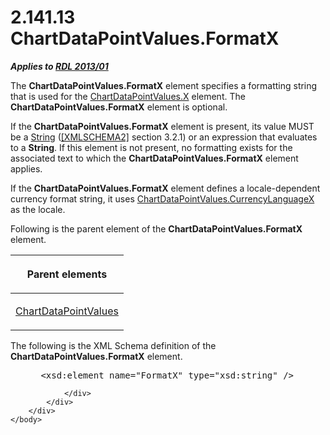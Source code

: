 <html dir="LTR" xmlns:mshelp="http://msdn.microsoft.com/mshelp" xmlns:ddue="http://ddue.schemas.microsoft.com/authoring/2003/5" xmlns:xlink="http://www.w3.org/1999/xlink" xmlns:tool="http://www.microsoft.com/tooltip">
    <head>
        <meta http-equiv="Content-Type" content="text/html; CHARSET=utf-8"></meta>
        <meta name="save" content="history"></meta>
        <title>2.141.13 ChartDataPointValues.FormatX</title>
        <xml>
            <mshelp:toctitle title="2.141.13 ChartDataPointValues.FormatX"></mshelp:toctitle>
            <mshelp:rltitle title="[MS-RDL]: ChartDataPointValues.FormatX"></mshelp:rltitle>
            <mshelp:keyword index="A" term="cae98121-9c2f-4a43-9025-48f450f4cac4"></mshelp:keyword>
            <mshelp:attr name="DCSext.ContentType" value="open specification"></mshelp:attr>
            <mshelp:attr name="AssetID" value="cae98121-9c2f-4a43-9025-48f450f4cac4"></mshelp:attr>
            <mshelp:attr name="TopicType" value="kbRef"></mshelp:attr>
            <mshelp:attr name="DCSext.Title" value="[MS-RDL]: ChartDataPointValues.FormatX" />
        </xml>
    </head>
    <body>
        <div id="header">
            <h1 class="heading">2.141.13 ChartDataPointValues.FormatX</h1>
        </div>
        <div id="mainSection">
            <div id="mainBody">
                <div id="allHistory" class="saveHistory"></div>
                <div id="sectionSection0" class="section" name="collapseableSection">
                    

<p><b><i>Applies to </i></b><a href="c5c219b8-4b13-4c49-9c86-6a07aab39823.md"><b><i>RDL 2013/01</i></b></a></p>

<p>The <b>ChartDataPointValues.FormatX</b> element specifies a
formatting string that is used for the <a href="13c7a96c-da23-4698-ba3f-181da25c5ae5.md">ChartDataPointValues.X</a>
element. The <b>ChartDataPointValues.FormatX</b> element is optional.</p>

<p>If the <b>ChartDataPointValues.FormatX</b> element is
present, its value MUST be a <a href="1ed81ef3-a683-45e3-aaad-bd2bbe71bc3d.md">String</a>
(<a href="https://go.microsoft.com/fwlink/?LinkId=90610">[XMLSCHEMA2]</a>
section 3.2.1) or an expression that evaluates to a <b>String</b>. If this
element is not present, no formatting exists for the associated text to which
the <b>ChartDataPointValues.FormatX</b> element applies.</p>

<p>If the <b>ChartDataPointValues.FormatX</b> element defines a
locale-dependent currency format string, it uses <a href="4d1683f0-599b-44af-bbb9-f5d424f82948.md">ChartDataPointValues.CurrencyLanguageX</a>
as the locale.</p>

<p>Following is the parent element of the <b>ChartDataPointValues.FormatX</b>
element.</p>

<table>
 <thead>
  <tr>
   <th>
   <p>Parent elements</p>
   </th>
  </tr>
 </thead>
 <tr>
  <td>
  <p><a href="363590aa-46c3-499a-927f-a6495a0b1ab6.md">ChartDataPointValues</a></p>
  </td>
 </tr>
</table>

<p>The following is the XML Schema definition of the <b>ChartDataPointValues.FormatX</b>
element.</p>

<dl>
<dd>
<div><pre> &lt;xsd:element name=&quot;FormatX&quot; type=&quot;xsd:string&quot; /&gt;
</pre></div>
</dd></dl>


                </div>
            </div>
        </div>
    </body>
</html>